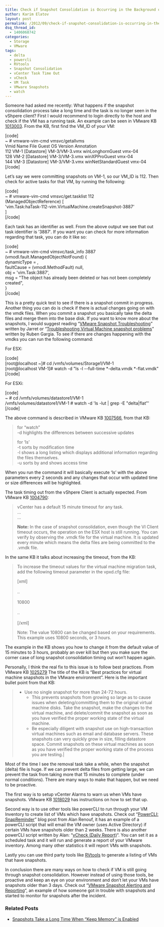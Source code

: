 ```yaml
---
title: Check if Snapshot Consolidation is Occurring in the Background on an ESX(i) Host
author: Karim Elatov
layout: post
permalink: /2012/09/check-if-snapshot-consolidation-is-occurring-in-the-background/
dsq_thread_id:
  - 1406068742
categories:
  - Storage
  - VMware
tags:
  - delta
  - powercli
  - RVtools
  - Snapshot Consolidation
  - vCenter Task Time Out
  - vCheck
  - VM Task
  - VMware Snapshots
  - watch
---
```

Someone had asked me recently: What happens if the snapshot consolidation process take a long time and the task is no longer seen in the vShpere client? First I would recommend to login directly to the host and check if the VM has a running task. An example can be seen in VMware KB <a href="http://kb.vmware.com/kb/1013003" onclick="javascript:_gaq.push(['_trackEvent','outbound-article','http://kb.vmware.com/kb/1013003']);">1013003</a>. From the KB, first find the VM_ID of your VM:

[code]  
~ # vmware-vim-cmd vmsvc/getallvms  
Vmid Name File Guest OS Version Annotation  
112 VM-1 [Datastore] VM-3/VM-3.vmx winLonghornGuest vmx-04  
128 VM-2 [Datastore] VM-3/VM-3.vmx winXPProGuest vmx-04  
144 VM-3 [Datastore] VM-3/VM-3.vmx winNetStandardGuest vmx-04  
[/code]

Let&#8217;s say we were committing snapshots on VM-1, so our VM_ID is 112. Then check for active tasks for that VM, by running the following:

[code]  
~ # vmware-vim-cmd vmsvc/get.tasklist 112  
(ManagedObjectReference) [  
'vim.Task:haTask-112-vim.VirtualMachine.createSnapshot-3887'  
]  
[/code]

Each task has an identifier as well. From the above output we see that out task identifier is &#8217;3887&#8242;. If you want you can check for more information regarding that task, you can do it like so:

[code]  
~ # vmware-vim-cmd vimsvc/task_info 3887  
(vmodl.fault.ManagedObjectNotFound) {  
dynamicType = <unset>,  
faultCause = (vmodl.MethodFault) null,  
obj = 'vim.Task:3887',  
msg = "The object has already been deleted or has not been completely created",  
}  
[/code]

This is a pretty quick test to see if there is a snapshot commit in progress. Another thing you can do is check if there is actual changes going on with the vmdk files. When you commit a snapshot you basically take the delta files and merge them into the base disk. If you want to know more about the snapshots, I would suggest reading &#8220;<a href="http://virtuallyhyper.com/2012/04/vmware-snapshot-troubleshooting/" onclick="javascript:_gaq.push(['_trackEvent','outbound-article','http://virtuallyhyper.com/2012/04/vmware-snapshot-troubleshooting/']);">VMware Snapshot Troubleshooting</a>&#8221; written by Jarret or &#8220;<a href="http://vmutils.t15.org/TVMsp/TVMsp.html" onclick="javascript:_gaq.push(['_trackEvent','outbound-article','http://vmutils.t15.org/TVMsp/TVMsp.html']);">Troubleshooting Virtual Machine snapshot problems</a>&#8221; written by Ruben Gargia. To see if there are changes happening with the vmdks you can run the following command:

For ESX:

[code]  
[root@localhost ~]# cd /vmfs/volumes/Storage1/VM-1  
[root@localhost VM-1]# watch -d "ls -l --full-time \*-delta.vmdk \*-flat.vmdk"  
[/code]

For ESXi:

[code]  
~ # cd /vmfs/volumes/datastore1/VM-1  
/vmfs/volumes/datastore1/VM-1 # watch -d 'ls -lut | grep -E "delta|flat"'  
[/code]

The above command is described in VMware KB <a href="http://kb.vmware.com/kb/1007566" onclick="javascript:_gaq.push(['_trackEvent','outbound-article','http://kb.vmware.com/kb/1007566']);">1007566</a>, from that KB:

> for &#8220;watch&#8221;  
> -d highlights the differences between successive updates
> 
> for &#8216;ls&#8217;  
> -t sorts by modification time  
> -l shows a long listing which displays additional information regarding the files themselves.  
> -u sorts by and shows access time

When you run the command it will basically execute &#8216;ls&#8217; with the above parameters every 2 seconds and any changes that occur with updated time or size differences will be highlighted.

The task timing out from the vShpere Client is actually expected. From VMware KB <a href="http://kb.vmware.com/kb/1004790" onclick="javascript:_gaq.push(['_trackEvent','outbound-article','http://kb.vmware.com/kb/1004790']);">1004790</a>:

> vCenter has a default 15 minute timeout for any task.  
> &#8230;  
> &#8230;
> 
> **Note:** In the case of snapshot consolidation, even though the VI Client timeout occurs, the operation on the ESX host is still running. You can verify by observing the .vmdk file for the virtual machine. It is updated every minute which means the delta files are being committed to the .vmdk file.

In the same KB it talks about increasing the timeout, from the KB:

> To increase the timeout values for the virtual machine migration task, add the following timeout parameter in the vpxd.cfg file:
> 
> [xml]  
> <config>  
> ..  
> <task>  
> <timeout>10800</timeout>  
> </task>  
> ..  
> </config>  
> [/xml]
> 
> Note: The value 10800 can be changed based on your requirements. This example uses 10800 seconds, or 3 hours.

The example in the KB shows you how to change it from the default value of 15 minutes to 3 hours, probably an over kill but then you make sure the corner case of long snapshot consolidation timing out won&#8217;t happen again.

Personally, I think the real fix to this issue is to follow best practices. From VMware KB <a href="http://kb.vmware.com/kb/1025279" onclick="javascript:_gaq.push(['_trackEvent','outbound-article','http://kb.vmware.com/kb/1025279']);">1025279</a> The title of the KB is &#8220;Best practices for virtual machine snapshots in the VMware environment&#8221;. Here is the important bullet point from that KB:

> *   Use no single snapshot for more than 24-72 hours. 
>     *   This prevents snapshots from growing so large as to cause issues when deleting/committing them to the original virtual machine disks. Take the snapshot, make the changes to the virtual machine, and delete/commit the snapshot as soon as you have verified the proper working state of the virtual machine.
>     *   Be especially diligent with snapshot use on high-transaction virtual machines such as email and database servers. These snapshots can very quickly grow in size, filling datastore space. Commit snapshots on these virtual machines as soon as you have verified the proper working state of the process you are testing.|

Most of the time I see the removal task take a while, when the snapshot (delta) file is huge. If we can prevent delta files from getting large, we can prevent the task from taking more that 15 minutes to complete (under normal conditions). There are many ways to make that happen, but we need to be proactive. 

The first way is to setup vCenter Alarms to warn us when VMs have snapshots. VMware KB <a href="http://kb.vmware.com/kb/1018029" onclick="javascript:_gaq.push(['_trackEvent','outbound-article','http://kb.vmware.com/kb/1018029']);">1018029</a> has instructions on how to set that up. 

Second way is to use other tools like powerCLI to run through your VM Inventory to create list of VMs which have snapshots. Check out &#8220;<a href="http://www.virtu-al.net/2009/06/22/powercli-snapreminder/" onclick="javascript:_gaq.push(['_trackEvent','outbound-article','http://www.virtu-al.net/2009/06/22/powercli-snapreminder/']);">PowerCLI: SnapReminder</a>&#8221; blog post from Alan Renouf, it has an example of a powerCLI script that will email the VM owner (uses Active Directory) if certain VMs have snapshots older than 2 weeks. There is also another powerCLI script written by Alan: &#8220;<a href="http://www.virtu-al.net/2009/06/22/powercli-snapreminder/" onclick="javascript:_gaq.push(['_trackEvent','outbound-article','http://www.virtu-al.net/2009/06/22/powercli-snapreminder/']);">vCheck (Daily Report)</a>&#8220;. You can set it as a scheduled task and it will run and generate a report of your VMware inventory. Among many other statistics it will report VMs with snapshots. 

Lastly you can use third party tools like <a href="http://www.robware.net/" onclick="javascript:_gaq.push(['_trackEvent','outbound-article','http://www.robware.net/']);">RVtools</a> to generate a listing of VMs that have snapshots. 

In conclusion there are many ways on how to check if VM is still going through snapshot consolidation. However instead of using those tools, be proactive and keep an eye on your environment and don&#8217;t let your VMs have snapshots older than 3 days. Check out &#8220;<a href="http://www.virtualpro.co.uk/2010/06/21/vmware-snapshots-alerting-and-reporting/" onclick="javascript:_gaq.push(['_trackEvent','outbound-article','http://www.virtualpro.co.uk/2010/06/21/vmware-snapshots-alerting-and-reporting/']);">VMware Snapshot Alerting and Reporting</a>&#8220;, an example of how someone got in trouble with snapshots and started to monitor for snapshots after the incident.

<div class="SPOSTARBUST-Related-Posts">
  <H3>
    Related Posts
  </H3>
  
  <ul class="entry-meta">
    <li class="SPOSTARBUST-Related-Post">
      <a title="Snapshots Take a Long Time When &#8220;Keep Memory&#8221; is Enabled" href="http://virtuallyhyper.com/2013/04/snapshots-take-a-long-time-when-keep-memory-is-checked/" onclick="javascript:_gaq.push(['_trackEvent','outbound-article','http://virtuallyhyper.com/2013/04/snapshots-take-a-long-time-when-keep-memory-is-checked/']);" rel="bookmark">Snapshots Take a Long Time When &#8220;Keep Memory&#8221; is Enabled</a>
    </li>
  </ul>
</div>

<p class="wp-flattr-button">
  <a class="FlattrButton" style="display:none;" href="http://virtuallyhyper.com/2012/09/check-if-snapshot-consolidation-is-occurring-in-the-background/" title=" Check if Snapshot Consolidation is Occurring in the Background on an ESX(i) Host" rev="flattr;uid:virtuallyhyper;language:en_GB;category:text;tags:delta,powercli,RVtools,Snapshot Consolidation,vCenter Task Time Out,vCheck,VM Task,VMware Snapshots,watch,blog;button:compact;">When taking a snapshot with memory, the VM may be unresponsive and the snapshot may take a long time to complete. This is because the ESX host has to dump...</a>
</p>